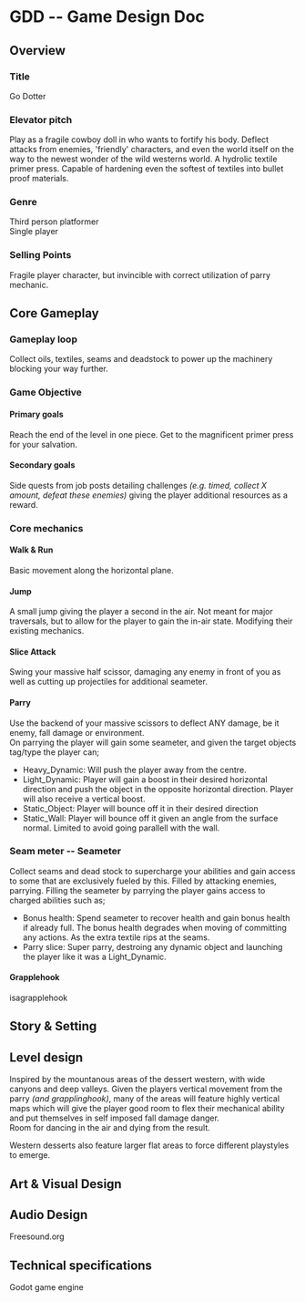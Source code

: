 # GDD -- Game Design Doc

## Overview

### Title
Go Dotter

### Elevator pitch
Play as a fragile cowboy doll in who wants to fortify his body. Deflect attacks from enemies, 'friendly' characters, and even the world itself on the way to the newest wonder of the wild westerns world. A hydrolic textile primer press. Capable of hardening even the softest of textiles into bullet proof materials. 
 
### Genre
Third person platformer \
Single player

### Selling Points
Fragile player character, but invincible with correct utilization of parry mechanic.  


## Core Gameplay

### Gameplay loop
Collect oils, textiles, seams and deadstock to power up the machinery blocking your way further. 

### Game Objective
#### Primary goals
Reach the end of the level in one piece. Get to the magnificent primer press for your salvation.
#### Secondary goals
Side quests from job posts detailing challenges _(e.g. timed, collect X amount, defeat these enemies)_ giving the player additional resources as a reward.

### Core mechanics
#### Walk & Run
Basic movement along the horizontal plane. 

#### Jump
A small jump giving the player a second in the air. Not meant for major traversals, but to allow for the player to gain the in-air state. Modifying their existing mechanics. 

#### Slice Attack
Swing your massive half scissor, damaging any enemy in front of you as well as cutting up projectiles for additional seameter.

#### Parry
Use the backend of your massive scissors to deflect ANY damage, be it enemy, fall damage or environment. \
On parrying the player will gain some seameter, and given the target objects tag/type the player can;
- Heavy_Dynamic: Will push the player away from the centre. 
- Light_Dynamic: Player will gain a boost in their desired horizontal direction and push the object in the opposite horizontal direction. Player will also receive a vertical boost.
- Static_Object: Player will bounce off it in their desired direction
- Static_Wall: Player will bounce off it given an angle from the surface normal. Limited to avoid going parallell with the wall. 


### Seam meter -- Seameter
Collect seams and dead stock to supercharge your abilities and gain access to some that are exclusively fueled by this. Filled by attacking enemies, parrying. 
Filling the seameter by parrying the player gains access to charged abilities such as;
- Bonus health: Spend seameter to recover health and gain bonus health if already full. The bonus health degrades when moving of committing any actions. As the extra textile rips at the seams. 
- Parry slice: Super parry, destroing any dynamic object and launching the player like it was a Light_Dynamic.

#### Grapplehook
isagrapplehook

## Story & Setting


## Level design
Inspired by the mountanous areas of the dessert western, with wide canyons and deep valleys. Given the players vertical movement from the parry _(and grapplinghook)_, many of the areas will feature highly vertical maps which will give the player good room to flex their mechanical ability and put themselves in self imposed fall damage danger. \
Room for dancing in the air and dying from the result. 

Western desserts also feature larger flat areas to force different playstyles to emerge. 

## Art & Visual Design

## Audio Design
Freesound.org

## Technical specifications
Godot game engine

